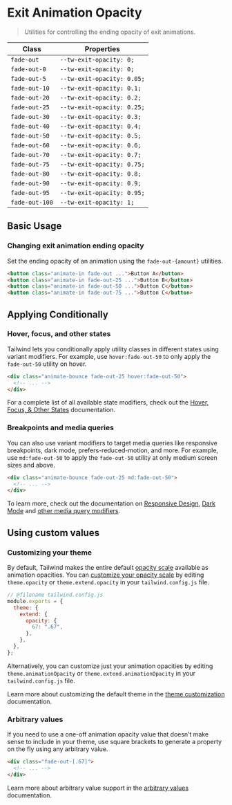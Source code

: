 # Exit Animation Opacity

> Utilities for controlling the ending opacity of exit animations.

| Class          | Properties                 |
| -------------- | -------------------------- |
| `fade-out`     | `--tw-exit-opacity: 0;`    |
| `fade-out-0`   | `--tw-exit-opacity: 0;`    |
| `fade-out-5`   | `--tw-exit-opacity: 0.05;` |
| `fade-out-10`  | `--tw-exit-opacity: 0.1;`  |
| `fade-out-20`  | `--tw-exit-opacity: 0.2;`  |
| `fade-out-25`  | `--tw-exit-opacity: 0.25;` |
| `fade-out-30`  | `--tw-exit-opacity: 0.3;`  |
| `fade-out-40`  | `--tw-exit-opacity: 0.4;`  |
| `fade-out-50`  | `--tw-exit-opacity: 0.5;`  |
| `fade-out-60`  | `--tw-exit-opacity: 0.6;`  |
| `fade-out-70`  | `--tw-exit-opacity: 0.7;`  |
| `fade-out-75`  | `--tw-exit-opacity: 0.75;` |
| `fade-out-80`  | `--tw-exit-opacity: 0.8;`  |
| `fade-out-90`  | `--tw-exit-opacity: 0.9;`  |
| `fade-out-95`  | `--tw-exit-opacity: 0.95;` |
| `fade-out-100` | `--tw-exit-opacity: 1;`    |

## Basic Usage

### Changing exit animation ending opacity

Set the ending opacity of an animation using the `fade-out-{amount}` utilities.

```html
<button class="animate-in fade-out ...">Button A</button>
<button class="animate-in fade-out-25 ...">Button B</button>
<button class="animate-in fade-out-50 ...">Button C</button>
<button class="animate-in fade-out-75 ...">Button C</button>
```

## Applying Conditionally

### Hover, focus, and other states

Tailwind lets you conditionally apply utility classes in different states using variant modifiers. For example, use `hover:fade-out-50` to only apply the `fade-out-50` utility on hover.

```html
<div class="animate-bounce fade-out-25 hover:fade-out-50">
  <!-- ... -->
</div>
```

For a complete list of all available state modifiers, check out the [Hover, Focus, & Other States](https://tailwindcss.com/docs/hover-focus-and-other-states) documentation.

### Breakpoints and media queries

You can also use variant modifiers to target media queries like responsive breakpoints, dark mode, prefers-reduced-motion, and more. For example, use `md:fade-out-50` to apply the `fade-out-50` utility at only medium screen sizes and above.

```html
<div class="animate-bounce fade-out-25 md:fade-out-50">
  <!-- ... -->
</div>
```

To learn more, check out the documentation on [Responsive Design](https://tailwindcss.com/docs/responsive-design), [Dark Mode](https://tailwindcss.com/docs/dark-mode) and [other media query modifiers](https://tailwindcss.com/docs/hover-focus-and-other-states#media-queries).

## Using custom values

### Customizing your theme

By default, Tailwind makes the entire default [opacity scale](https://tailwindcss.com/docs/opacity) available as animation opacities. You can [customize your opacity scale](https://tailwindcss.com/docs/theme) by editing `theme.opacity` or `theme.extend.opacity` in your `tailwind.config.js` file.

```js
// @filename tailwind.config.js
module.exports = {
  theme: {
    extend: {
      opacity: {
        67: ".67",
      },
    },
  },
};
```

Alternatively, you can customize just your animation opacities by editing `theme.animationOpacity` or `theme.extend.animationOpacity` in your `tailwind.config.js` file.

Learn more about customizing the default theme in the [theme customization](https://tailwindcss.com/docs/theme#customizing-the-default-theme) documentation.

### Arbitrary values

If you need to use a one-off animation opacity value that doesn’t make sense to include in your theme, use square brackets to generate a property on the fly using any arbitrary value.

```html
<div class="fade-out-[.67]">
  <!-- ... -->
</div>
```

Learn more about arbitrary value support in the [arbitrary values](https://tailwindcss.com/docs/adding-custom-styles#using-arbitrary-values) documentation.
